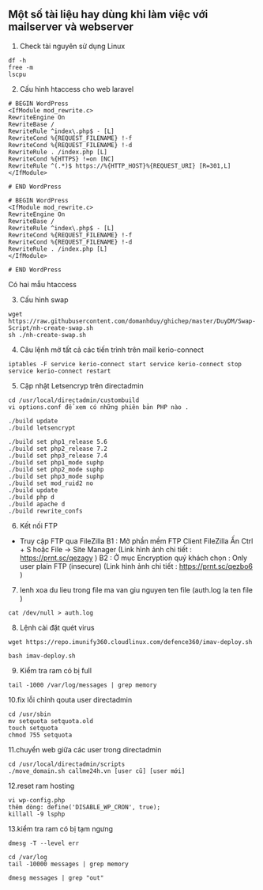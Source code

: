 ## Một số tài liệu hay dùng khi làm việc với mailserver và webserver 

1. Check tài nguyên sử dụng Linux 

```
df -h 
free -m 
lscpu
```
2. Cấu hình htaccess cho web laravel 

```
# BEGIN WordPress
<IfModule mod_rewrite.c>
RewriteEngine On
RewriteBase /
RewriteRule ^index\.php$ - [L]
RewriteCond %{REQUEST_FILENAME} !-f
RewriteCond %{REQUEST_FILENAME} !-d
RewriteRule . /index.php [L]
RewriteCond %{HTTPS} !=on [NC]
RewriteRule ^(.*)$ https://%{HTTP_HOST}%{REQUEST_URI} [R=301,L]
</IfModule>

# END WordPress
```

```
# BEGIN WordPress
<IfModule mod_rewrite.c>
RewriteEngine On
RewriteBase /
RewriteRule ^index\.php$ - [L]
RewriteCond %{REQUEST_FILENAME} !-f
RewriteCond %{REQUEST_FILENAME} !-d
RewriteRule . /index.php [L]
</IfModule>

# END WordPress
```
Có hai mẫu htaccess 

3. Cấu hình swap 

```
wget https://raw.githubusercontent.com/domanhduy/ghichep/master/DuyDM/Swap-Script/nh-create-swap.sh
sh ./nh-create-swap.sh
```

4. Câu lệnh mở tất cả các tiến trình trên mail kerio-connect 

```
iptables -F service kerio-connect start service kerio-connect stop service kerio-connect restart
```
5. Cập nhật Letsencryp trên directadmin 

```
cd /usr/local/directadmin/custombuild
vi options.conf để xem có những phiên bản PHP nào .

./build update
./build letsencrypt

./build set php1_release 5.6
./build set php2_release 7.2
./build set php3_release 7.4
./build set php1_mode suphp
./build set php2_mode suphp
./build set php3_mode suphp
./build set mod_ruid2 no
./build update
./build php d
./build apache d
./build rewrite_confs
```
6. Kết nối FTP 

- Truy cập FTP qua FileZilla B1 : Mở phần mềm FTP Client FileZilla Ấn Ctrl + S hoặc File -> Site Manager (Link hình ảnh chi tiết : https://prnt.sc/qezagy ) B2 : Ở mục Encryption quý khách chọn : Only user plain FTP (insecure) (Link hình ảnh chi tiết : https://prnt.sc/qezbo6 )

7. lenh xoa du lieu trong file ma van giu nguyen ten file (auth.log la ten file )

```
cat /dev/null > auth.log
```
8. Lệnh cài đặt quét virus

```
wget https://repo.imunify360.cloudlinux.com/defence360/imav-deploy.sh

bash imav-deploy.sh
```
9. Kiểm tra ram có bị full 
```
tail -1000 /var/log/messages | grep memory
```
10.fix lỗi chỉnh qouta user directadmin 

```
cd /usr/sbin
mv setquota setquota.old
touch setquota
chmod 755 setquota
```

11.chuyển web giữa các user trong directadmin

```
cd /usr/local/directadmin/scripts
./move_domain.sh callme24h.vn [user cũ] [user mới]
```

12.reset ram hosting
```
vi wp-config.php
thêm dòng: define('DISABLE_WP_CRON', true);
killall -9 lsphp
```
13.kiểm tra ram có bị tạm ngưng

```
dmesg -T --level err

cd /var/log
tail -10000 messages | grep memory

dmesg messages | grep "out"
```
